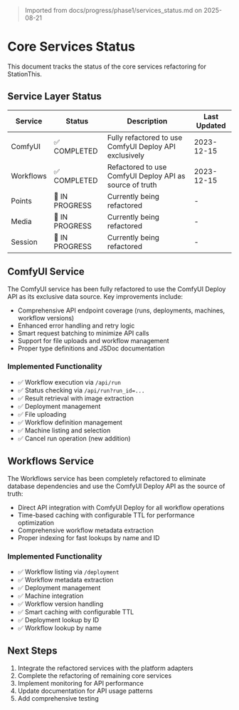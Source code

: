 > Imported from docs/progress/phase1/services_status.md on 2025-08-21

# Core Services Status

This document tracks the status of the core services refactoring for StationThis.

## Service Layer Status

| Service | Status | Description | Last Updated |
|---------|--------|-------------|--------------|
| ComfyUI | ✅ COMPLETED | Fully refactored to use ComfyUI Deploy API exclusively | 2023-12-15 |
| Workflows | ✅ COMPLETED | Refactored to use ComfyUI Deploy API as source of truth | 2023-12-15 |
| Points | 🔄 IN PROGRESS | Currently being refactored | - |
| Media | 🔄 IN PROGRESS | Currently being refactored | - |
| Session | 🔄 IN PROGRESS | Currently being refactored | - |

## ComfyUI Service

The ComfyUI service has been fully refactored to use the ComfyUI Deploy API as its exclusive data source. Key improvements include:

- Comprehensive API endpoint coverage (runs, deployments, machines, workflow versions)
- Enhanced error handling and retry logic
- Smart request batching to minimize API calls
- Support for file uploads and workflow management
- Proper type definitions and JSDoc documentation

### Implemented Functionality

- ✅ Workflow execution via `/api/run`
- ✅ Status checking via `/api/run?run_id=...`
- ✅ Result retrieval with image extraction
- ✅ Deployment management
- ✅ File uploading
- ✅ Workflow definition management
- ✅ Machine listing and selection
- ✅ Cancel run operation (new addition)

## Workflows Service

The Workflows service has been completely refactored to eliminate database dependencies and use the ComfyUI Deploy API as the source of truth:

- Direct API integration with ComfyUI Deploy for all workflow operations
- Time-based caching with configurable TTL for performance optimization
- Comprehensive workflow metadata extraction
- Proper indexing for fast lookups by name and ID

### Implemented Functionality

- ✅ Workflow listing via `/deployment`
- ✅ Workflow metadata extraction
- ✅ Deployment management
- ✅ Machine integration
- ✅ Workflow version handling
- ✅ Smart caching with configurable TTL
- ✅ Deployment lookup by ID
- ✅ Workflow lookup by name

## Next Steps

1. Integrate the refactored services with the platform adapters
2. Complete the refactoring of remaining core services
3. Implement monitoring for API performance
4. Update documentation for API usage patterns
5. Add comprehensive testing 